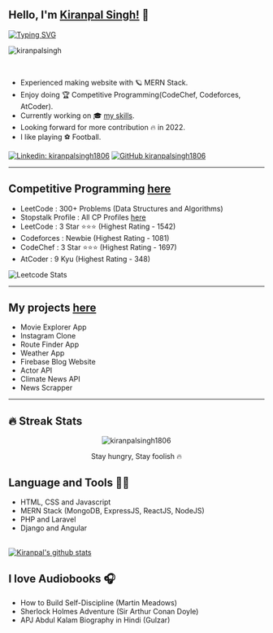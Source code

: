 ## Hello, I'm [Kiranpal Singh!](https://google.com) 👋

[![Typing SVG](https://readme-typing-svg.herokuapp.com?size=25&color=1A9AF7&lines=I'm+Full+Stack+Web+Developer;and+Competitive+Coder)](https://git.io/typing-svg)

<p align="left"> <img src="https://komarev.com/ghpvc/?username=kiranpalsingh1806&label=Views&color=blue&style=plastic" alt="kiranpalsingh" /> </p>
<br/> 

- Experienced making website with 🪐 MERN Stack.
- Enjoy doing 🏆 Competitive Programming(CodeChef, Codeforces, AtCoder).
- Currently working on 🎓 [my skills](https://kiranpalsingh-projects.netlify.app/).
- Looking forward for more contribution 🔥 in 2022.
- I like playing ⚽ Football.

[![Linkedin: kiranpalsingh1806](https://img.shields.io/badge/-kiranpalsingh1806-blue?style=flat-square&logo=Linkedin&logoColor=white&link=https://www.linkedin.com/in/kiranpalsingh1806/)](https://www.linkedin.com/in/kiranpalsingh1806/)
[![GitHub kiranpalsingh1806](https://img.shields.io/github/followers/kiranpalsingh1806?label=follow&style=social)](https://github.com/kiranpalsingh1806)

___  

## Competitive Programming [here](https://www.google.com)
- LeetCode : 300+ Problems (Data Structures and Algorithms)
- Stopstalk Profile : All CP Profiles [here](https://www.stopstalk.com/user/profile/kiranpalsingh1806)
- LeetCode : 3 Star ⭐⭐⭐ (Highest Rating - 1542)
- Codeforces : Newbie (Highest Rating - 1081)
- CodeChef : 3 Star ⭐⭐⭐ (Highest Rating - 1697)
- AtCoder : 9 Kyu (Highest Rating - 348)

![Leetcode Stats](https://leetcode.card.workers.dev/?username=kiranpalsingh1806)

___

## My projects [here](https://kiranpalsingh-projects.netlify.app/)
- Movie Explorer App   
- Instagram Clone   
- Route Finder App    
- Weather App
- Firebase Blog Website
- Actor API
- Climate News API
- News Scrapper

___ 

## 🔥 Streak Stats

<p align="center">
	<img align="center" src="https://github-readme-streak-stats.herokuapp.com?user=kiranpalsingh1806&theme=tokyonight_duo&hide_border=true" alt="kiranpalsingh1806" />
  <p align="center"> Stay hungry, Stay foolish 🔥 </p>
</p>


## Language and Tools 👨‍💻 
- HTML, CSS and Javascript
- MERN Stack (MongoDB, ExpressJS, ReactJS, NodeJS)
- PHP and Laravel
- Django and Angular

<br/>
<a href="https://github.com/kiranpalsingh1806">
 <img align="center" src="https://github-readme-stats.vercel.app/api?username=kiranpalsingh1806&show_icons=true&theme=light&line_height=27" alt="Kiranpal's github stats"/>
</a>

## I love Audiobooks 🎧
- How to Build Self-Discipline (Martin Meadows)
- Sherlock Holmes Adventure (Sir Arthur Conan Doyle)
- APJ Abdul Kalam Biography in Hindi (Gulzar)
